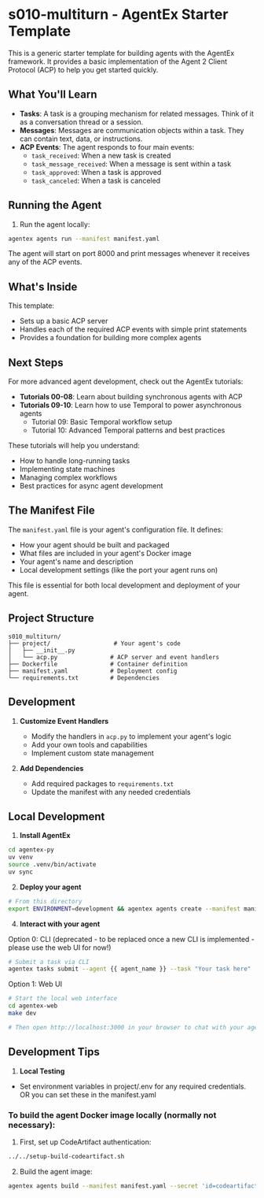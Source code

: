 # s010-multiturn - AgentEx Starter Template

This is a generic starter template for building agents with the AgentEx framework. It provides a basic implementation of the Agent 2 Client Protocol (ACP) to help you get started quickly.

## What You'll Learn

- **Tasks**: A task is a grouping mechanism for related messages. Think of it as a conversation thread or a session.
- **Messages**: Messages are communication objects within a task. They can contain text, data, or instructions.
- **ACP Events**: The agent responds to four main events:
  - `task_received`: When a new task is created
  - `task_message_received`: When a message is sent within a task
  - `task_approved`: When a task is approved
  - `task_canceled`: When a task is canceled

## Running the Agent

1. Run the agent locally:
```bash
agentex agents run --manifest manifest.yaml
```

The agent will start on port 8000 and print messages whenever it receives any of the ACP events.

## What's Inside

This template:
- Sets up a basic ACP server
- Handles each of the required ACP events with simple print statements
- Provides a foundation for building more complex agents

## Next Steps

For more advanced agent development, check out the AgentEx tutorials:

- **Tutorials 00-08**: Learn about building synchronous agents with ACP
- **Tutorials 09-10**: Learn how to use Temporal to power asynchronous agents
  - Tutorial 09: Basic Temporal workflow setup
  - Tutorial 10: Advanced Temporal patterns and best practices

These tutorials will help you understand:
- How to handle long-running tasks
- Implementing state machines
- Managing complex workflows
- Best practices for async agent development

## The Manifest File

The `manifest.yaml` file is your agent's configuration file. It defines:
- How your agent should be built and packaged
- What files are included in your agent's Docker image
- Your agent's name and description
- Local development settings (like the port your agent runs on)

This file is essential for both local development and deployment of your agent.

## Project Structure

```
s010_multiturn/
├── project/                  # Your agent's code
│   ├── __init__.py
│   └── acp.py               # ACP server and event handlers
├── Dockerfile               # Container definition
├── manifest.yaml            # Deployment config
└── requirements.txt         # Dependencies
```

## Development

1. **Customize Event Handlers**
   - Modify the handlers in `acp.py` to implement your agent's logic
   - Add your own tools and capabilities
   - Implement custom state management

2. **Add Dependencies**
   - Add required packages to `requirements.txt`
   - Update the manifest with any needed credentials

## Local Development

1. **Install AgentEx**
```bash
cd agentex-py
uv venv
source .venv/bin/activate
uv sync
```

2. **Deploy your agent**
```bash
# From this directory
export ENVIRONMENT=development && agentex agents create --manifest manifest.yaml
```

4. **Interact with your agent**

Option 0: CLI (deprecated - to be replaced once a new CLI is implemented - please use the web UI for now!)
```bash
# Submit a task via CLI
agentex tasks submit --agent {{ agent_name }} --task "Your task here"
```

Option 1: Web UI
```bash
# Start the local web interface
cd agentex-web
make dev

# Then open http://localhost:3000 in your browser to chat with your agent
```

## Development Tips

1. **Local Testing**
- Set environment variables in project/.env for any required credentials. OR you can set these in the manifest.yaml

### To build the agent Docker image locally (normally not necessary):

1. First, set up CodeArtifact authentication:
```bash
../../setup-build-codeartifact.sh
```

2. Build the agent image:
```bash
agentex agents build --manifest manifest.yaml --secret 'id=codeartifact-pip-conf,src=.codeartifact-pip-conf'
```